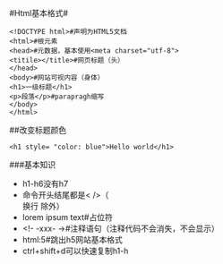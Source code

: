 #Html基本格式#
```
<!DOCTYPE html>#声明为HTML5文档
<html>#根元素
<head>#元数据，基本使用<meta charset="utf-8">
<titile></title>#网页标题（头）
</head>
<body>#网站可视内容（身体）
<h1>一级标题</h1>
<p>段落</p>#parapragh缩写
</body>
</html>
```
##改变标题颜色
```
<h1 style= "color: blue">Hello world</h1>
```
###基本知识
- h1-h6没有h7
- 命令开头结尾都是< />（<br/>换行  除外）
- lorem ipsum text#占位符
- <!- -xxx- ->#注释语句（注释代码不会消失，不会显示）
- html:5#跳出h5网站基本格式
- ctrl+shift+d可以快速复制h1-h
